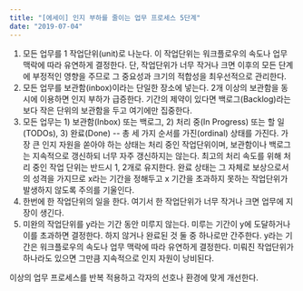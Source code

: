 ```yaml
---
title: "[에세이] 인지 부하를 줄이는 업무 프로세스 5단계"
date: "2019-07-04"
---
```


1. 모든 업무를 1 작업단위(unit)로 나눈다. 이 작업단위는 워크플로우의 속도나 업무 맥락에 따라 유연하게 결정한다. 단, 작업단위가 너무 작거나 크면 이후의 모든 단계에 부정적인 영향을 주므로 그 중요성과 크기의 적합성을 최우선적으로 관리한다.
1. 모든 업무를 보관함(inbox)이라는 단일한 장소에 넣는다. 2개 이상의 보관함을 동시에 이용하면 인지 부하가 급증한다. 기간의 제약이 있다면 백로그(Backlog)라는 보다 작은 단위의 보관함을 두고 여기에만 집중한다.
1. 모든 업무는 1) 보관함(Inbox) 또는 백로그, 2) 처리 중(In Progress) 또는 할 일(TODOs), 3) 완료(Done) -- 총 세 가지 순서를 가진(ordinal) 상태를 가진다. 가장 큰 인지 자원을 쏟아야 하는 상태는 처리 중인 작업단위이며, 보관함이나 백로그는 지속적으로 갱신하되 너무 자주 갱신하지는 않는다. 최고의 처리 속도를 위해 처리 중인 작업 단위는 반드시 1, 2개로 유지한다. 완료 상태는 그 자체로 보상으로서의 성격을 가지므로 x라는 기간을 정해두고 x 기간을 초과하지 못하는 작업단위가 발생하지 않도록 주의를 기울인다.
1. 한번에 한 작업단위의 일을 한다. 여기서 한 작업단위가 너무 작거나 크면 업무에 지장이 생긴다.
1. 미완의 작업단위를 y라는 기간 동안 미루지 않는다. 미루는 기간이 y에 도달하거나 이를 초과하면 결정한다. 하지 않거나 완료된 것 둘 중 하나로만 간주한다. y라는 기간은 워크플로우의 속도나 업무 맥락에 따라 유연하게 결정한다. 미뤄진 작업단위가 하나라도 있으면 그만큼 지속적으로 인지 자원이 낭비된다.

이상의 업무 프로세스를 반복 적용하고 각자의 선호나 환경에 맞게 개선한다.
